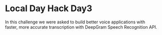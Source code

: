 # Local Day Hack Day3
In this challenge we were asked to build better voice applications with faster, more accurate transcription with DeepGram Speech Recognition API. 

